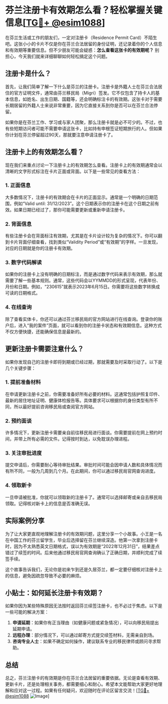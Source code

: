 # 芬兰注册卡有效期怎么看？轻松掌握关键信息[[TG💪+ @esim1088](https://t.me/s/esim1088)]

在芬兰生活或工作的朋友们，一定对注册卡（Residence Permit Card）不陌生吧。这张小小的卡片不仅是你在芬兰合法居留的身份证明，还记录着你的个人信息和有效期等重要信息。但不少朋友可能会疑惑：**怎么查看这张卡的有效期呢？** 别担心，今天我们就来详细聊聊如何轻松搞定这个问题。

## 注册卡是什么？

首先，让我们简单了解一下什么是芬兰的注册卡。注册卡是外籍人士在芬兰合法居住的官方证明文件，通常由芬兰移民局（Migri）签发。它不仅包含了持卡人的基本信息，如姓名、出生日期、国籍等，还会明确标注卡的有效期。这张卡对于需要长期居留的外籍人士来说非常重要，因为它直接关系到你是否可以在芬兰合法停留。

如果你是在芬兰工作、学习或与家人团聚，那么注册卡就是必不可少的。不过，也有些短期访问者可能不需要申请这张卡，比如持有申根签证短期旅行的人。但如果你计划在芬兰停留超过90天，那就要注意申请注册卡了。

## 注册卡上的有效期怎么看？

现在我们来重点讨论一下注册卡上的有效期怎么查看。注册卡上的有效期通常会以清晰的文字形式标注在卡片正面或背面。以下是一些常见的查看方法：

### 1. **正面信息**
大多数情况下，注册卡的有效期会在卡片的正面显示。通常是一个明确的日期范围，例如“Valid until: 31/12/2023”。这个日期表示你的注册卡在这个日期之前有效。如果日期已经过了，那你可能需要更新或重新申请注册卡。

### 2. **背面信息**
有些注册卡会在背面标注有效期，尤其是在卡片设计较为复杂的情况下。你可以翻到卡片背面仔细查看，找到类似“Validity Period”或“有效期”的字样。一旦发现，对应的日期就是你的注册卡有效期。

### 3. **数字代码解读**
如果你的注册卡上没有明确的日期标注，而是通过数字代码来表示有效期，那么就需要了解一些基本规则。通常，这些代码会以YYMMDD的形式呈现，代表年份、月份和日期。例如，“230615”就表示2023年6月15日。你需要将这些数字转换成可读的日期格式。

### 4. **在线查询**
除了查看实体卡，你还可以通过芬兰移民局的官方网站进行在线查询。登录你的账户后，进入“我的案件”页面，就可以看到你的注册卡状态和有效期信息。这种方式不仅方便快捷，还能确保信息是最新的。

## 更新注册卡需要注意什么？

如果你发现自己的注册卡即将到期或已经过期，那就需要及时采取行动了。以下是几个关键步骤：

### 1. **提前准备材料**
在申请更新注册卡之前，你需要准备好所有必要的材料。这通常包括护照复印件、最新的居住地址证明、健康体检报告等。具体要求可以根据你的身份类型有所不同，所以最好提前咨询移民局或查阅官方网站。

### 2. **预约面谈**
许多情况下，更新注册卡需要亲自前往移民局进行面谈。你需要提前在网上预约时间，并带上所有必需的文件。记得按时到达，以免耽误办理进程。

### 3. **关注审批进度**
提交申请后，你需要耐心等待审批结果。审批时间可能会因申请人数和具体情况而有所不同，一般为几周到几个月。在此期间，你可以通过移民局官网查询进度。

### 4. **领取新卡**
一旦申请被批准，你就可以领取新的注册卡了。通常可以选择邮寄或亲自去移民局领取。记得核对新卡上的信息是否准确无误。

## 实际案例分享

为了让大家更直观地理解注册卡的有效期问题，这里分享一个小故事。小王是一名在中国工作的芬兰留学生，毕业后选择留在芬兰继续深造。他第一次拿到注册卡时，因为不太熟悉英文日期格式，误以为有效期是“2022年12月31日”，结果差点错过了续签的时间。后来他通过移民局官网查询确认了正确日期，并顺利完成了续签手续。

这个故事告诉我们，无论你是初来乍到还是久居芬兰，都一定要仔细核对注册卡上的信息，避免因疏忽导致不必要的麻烦。

## 小贴士：如何延长注册卡有效期？

如果你因为某些特殊原因无法按时返回芬兰续签注册卡，也不必过于焦虑。以下是一些可能的解决方案：

1. **申请延期**：如果你有正当理由（如健康问题或紧急情况），可以向移民局提出延期申请。
2. **远程办理**：部分情况下，可以通过邮寄方式提交续签材料，无需亲自到场。
3. **咨询专业人士**：如果不确定如何操作，建议联系专业的移民律师或顾问寻求帮助。

## 总结

总之，芬兰注册卡的有效期是你在芬兰合法居留的重要依据。无论是查看有效期、更新卡片，还是处理相关事务，都需要细心和耐心。希望本文能帮助大家更好地理解和应对这一过程。如果有任何疑问，欢迎随时在评论区留言交流！[[TG💪+ @esim1088](https://t.me/s/esim1088) ![Image](https://i.postimg.cc/4NQfJmqS/Snipaste-2025-05-13-00-14-12.png)]